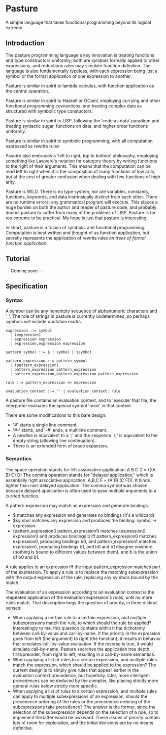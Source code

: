 # Pasture
A simple language that takes functional programming beyond its logical extreme.

## Introduction
The pasture programming language's key innovation is treating functions and type constructors uniformly; both are symbols formally applied to other expressions, and reductions rules may simulate function definition. The language is also fundamentally typeless, with each expression being just a symbol or the formal application of one expression to another. 

Pasture is similar in spirit to lambda calculus, with function application as the central operation. 

Pasture is similar in spirit to Haskell or OCaml, employing currying and other functional programming covnentions, and treating complex data as structured with symbolic type constuctors.

Pasture is similar in spirit to LISP, following the 'code as data' paradigm and treating syntactic sugar, functions on data, and higher order functions uniformly.

Pasture is similar in spirit to symbolic programming, with all computation expressed as rewrite rules

Pasutre also embraces a 'left to right, top to bottom' philosophy, employing something like Lawvere's notation for category theory by writing functions to the right of their arguments. This means that the computation can be read left to right when it is the composition of many functions of low arity, but at the cost of greater confusion when dealing with few functions of high arity. 

Pasture is WILD. There is no type system, nor are variables, constants, functions, keywords, and data instrinsically distinct from each other. There are no runtime errors; any grammatical program will execute. This places a huge burden on both the author and reader of pasture code, and probably dooms pasture to suffer from many of the problems of LISP. Pasture is far too extreme to be practical. My hope is just that pasture is interesting.

In short, pasture is a fusion of symbolic and functional programming. Computation is best written and thought of as function application, but secretly represents the application of rewrite rules _on trees of formal function application_.

## Tutorial

-- Coming soon --

## Specification

### Syntax 

A symbol can be any nonempty sequence of alphanumeric characters and '\_'. The role of strings in pasture is currently undetermined, so perhaps symbols will include quotation marks.

    expression ::= symbol  
      | (expression)  
      | expression expression  
      | expression,expression expression  
  
    pattern_symbol ::= $ | symbol | $symbol  

    pattern_expression ::= pattern_symbol   
      | (pattern_expression)  
      | pattern_expression pattern_expression  
      | pattern_expression,pattern_expression pattern_expression  

    rule ::= pattern_expression => expression  

    evaluation_context ::= '' | evaluation_context; rule  

A pasture file contains an evaluation context, and to 'execute' that file, the interpreter evaluates the special symbol 'main' in that context.

There are some modifications to this bare design:
- '#' starts a single line comment.
- '#-' starts, and '-#' ends, a multiline comment.
- A newline is equivalent to a ';' and the sequence '\\;' is equivalent to the empty string (allowing line continuation).
- There is an extended form of brace expansion.

### Semantics

The space operation stands for left associative application: A B C D = (((A B) C) D)
The comma operation stands for "delayed application," which is essentially right associative application: A,B,C F = (A (B (C F))). It binds tighter than non-delayed application. The comma symbol was chosen because delayed application is often used to pass multiple arguments to a curried function. 

A pattern expression may match an expression and generate bindings. 
- $ matches any expression and generates no bindings (it's a wildcard). 
- $symbol matches any expression and produces the binding: symbol -> expression. 
- (pattern_expression0 pattern_expression1) matches (expression0 expression1) and produces bindings b iff pattern_expression0 matches expression0, producing bindings b0, and pattern_expression1 matches expression1, producing bindings b1, and b0 and b1 disagree nowhere (nothing is bound to different values between them), and b is the union of b0 and b1. 

A rule applies to an expression iff the input pattern_expression matches part of the expression. To apply a rule is to replace the matching subexpression with the output expression of the rule, replacing any symbols bound by the match. 

The evaluation of an expression according to an evaluation context is the reapeated application of the evaluation expression's rules, until no more rules match. That description begs the question of priority, in three distinct senses:
- When applying a certain rule to a certain expression, and multiple subexpressions match the rule, to which should the rule be applied? Interestingly to me, this question contains within it the dichotomy between call-by-value and call-by-name. If the priority in the expression goes from left (the argument) to right (the function), it results in behavior that simulates call-by-value evaluation. If the reverse is true, it would simulate call-by-name. Pasture searches the application tree depth first/preorder, from right to left, resulting in a call-by-name semantics.
- When applying a list of rules to a certain expression, and multiple rules match the expression, which should be applied to the expression? The current design is to simply give rules that appear earlier in the evaluation context precedence, but hopefully, later, more intelligent precedences can be deduced by the compiler, like placing strictly more general rules below strictly more specific.
- When applying a list of rules to a certain expression, and multiple rules can apply to multiple subexpressions of an expression, should the precedence ordering of the rules or the precedence ordering of the subexpressions take precedence? The answer is the former, since the selection of the subexpression depends on the selection of a rule, so to implement the latter would be awkward.
These issues of priority contain lots of room for exploration, and the initial decisions are by no means definitive.


